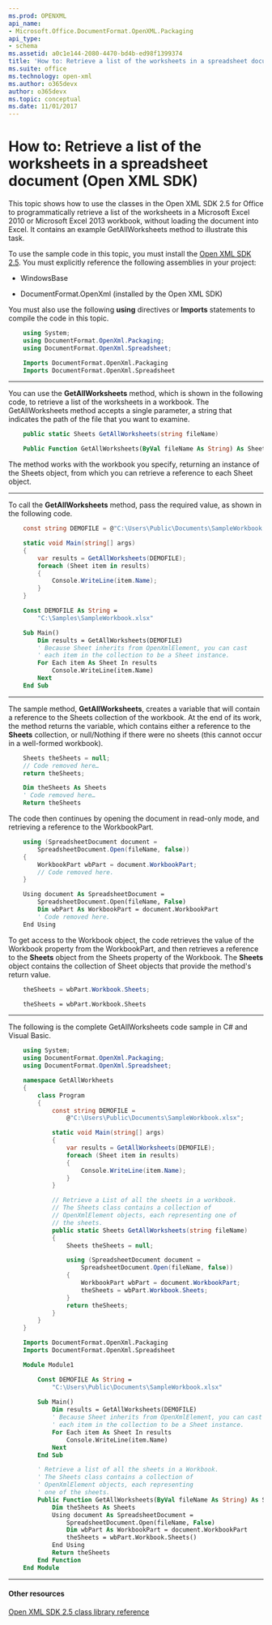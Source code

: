 ```yaml
---
ms.prod: OPENXML
api_name:
- Microsoft.Office.DocumentFormat.OpenXML.Packaging
api_type:
- schema
ms.assetid: a0c1e144-2080-4470-bd4b-ed98f1399374
title: 'How to: Retrieve a list of the worksheets in a spreadsheet document (Open XML SDK)'
ms.suite: office
ms.technology: open-xml
ms.author: o365devx
author: o365devx
ms.topic: conceptual
ms.date: 11/01/2017
---
```

# How to: Retrieve a list of the worksheets in a spreadsheet document (Open XML SDK)

This topic shows how to use the classes in the Open XML SDK 2.5 for
Office to programmatically retrieve a list of the worksheets in a
Microsoft Excel 2010 or Microsoft Excel 2013 workbook, without loading
the document into Excel. It contains an example <span
class="keyword">GetAllWorksheets</span> method to illustrate this task.

To use the sample code in this topic, you must install the [Open XML SDK
2.5](http://www.microsoft.com/en-us/download/details.aspx?id=30425). You
must explicitly reference the following assemblies in your project:

-   WindowsBase

-   DocumentFormat.OpenXml (installed by the Open XML SDK)

You must also use the following **using**
directives or **Imports** statements to compile
the code in this topic.

```csharp
    using System;
    using DocumentFormat.OpenXml.Packaging;
    using DocumentFormat.OpenXml.Spreadsheet;
```
```vb
    Imports DocumentFormat.OpenXml.Packaging
    Imports DocumentFormat.OpenXml.Spreadsheet
```

--------------------------------------------------------------------------------

You can use the **GetAllWorksheets** method,
which is shown in the following code, to retrieve a list of the
worksheets in a workbook. The <span
class="keyword">GetAllWorksheets</span> method accepts a single
parameter, a string that indicates the path of the file that you want to
examine.

```csharp
    public static Sheets GetAllWorksheets(string fileName)
```
```vb
    Public Function GetAllWorksheets(ByVal fileName As String) As Sheets
```
The method works with the workbook you specify, returning an instance of
the <span sdata="cer"
target="T:DocumentFormat.OpenXml.Spreadsheet.Sheets"><span
class="nolink">Sheets</span></span> object, from which you can retrieve
a reference to each <span sdata="cer"
target="T:DocumentFormat.OpenXml.Spreadsheet.Sheet"><span
class="nolink">Sheet</span></span> object.


--------------------------------------------------------------------------------

To call the **GetAllWorksheets** method, pass
the required value, as shown in the following code.

```csharp
    const string DEMOFILE = @"C:\Users\Public\Documents\SampleWorkbook.xlsx";

    static void Main(string[] args)
    {
        var results = GetAllWorksheets(DEMOFILE);
        foreach (Sheet item in results)
        {
            Console.WriteLine(item.Name);
        }
    }
```
```vb
    Const DEMOFILE As String = 
        "C:\Samples\SampleWorkbook.xlsx"

    Sub Main()
        Dim results = GetAllWorksheets(DEMOFILE)
        ' Because Sheet inherits from OpenXmlElement, you can cast
        ' each item in the collection to be a Sheet instance.
        For Each item As Sheet In results
            Console.WriteLine(item.Name)
        Next
    End Sub
```

--------------------------------------------------------------------------------

The sample method, **GetAllWorksheets**,
creates a variable that will contain a reference to the <span
class="keyword">Sheets</span> collection of the workbook. At the end of
its work, the method returns the variable, which contains either a
reference to the **Sheets** collection, or
null/Nothing if there were no sheets (this cannot occur in a well-formed
workbook).

```csharp
    Sheets theSheets = null;
    // Code removed here…
    return theSheets;
```
```vb
    Dim theSheets As Sheets
    ' Code removed here…
    Return theSheets
```
The code then continues by opening the document in read-only mode, and
retrieving a reference to the <span sdata="cer"
target="P:DocumentFormat.OpenXml.Packaging.SpreadsheetDocument.WorkbookPart"><span
class="nolink">WorkbookPart</span></span>.

```csharp
    using (SpreadsheetDocument document = 
        SpreadsheetDocument.Open(fileName, false))
    {
        WorkbookPart wbPart = document.WorkbookPart;
        // Code removed here.
    }
```
```vb
    Using document As SpreadsheetDocument = 
        SpreadsheetDocument.Open(fileName, False)
        Dim wbPart As WorkbookPart = document.WorkbookPart
        ' Code removed here.
    End Using
```
To get access to the <span sdata="cer"
target="T:DocumentFormat.OpenXml.Spreadsheet.Workbook"><span
class="nolink">Workbook</span></span> object, the code retrieves the
value of the <span sdata="cer"
target="P:DocumentFormat.OpenXml.Packaging.WorkbookPart.Workbook"><span
class="nolink">Workbook</span></span> property from the <span
class="keyword">WorkbookPart</span>, and then retrieves a reference to
the **Sheets** object from the <span
sdata="cer"
target="P:DocumentFormat.OpenXml.Spreadsheet.Workbook.Sheets"><span
class="nolink">Sheets</span></span> property of the <span
class="keyword">Workbook</span>. The **Sheets**
object contains the collection of <span sdata="cer"
target="T:DocumentFormat.OpenXml.Spreadsheet.Sheet"><span
class="nolink">Sheet</span></span> objects that provide the method's
return value.

```csharp
    theSheets = wbPart.Workbook.Sheets;
```
```vb
    theSheets = wbPart.Workbook.Sheets
```

--------------------------------------------------------------------------------

The following is the complete <span
class="keyword">GetAllWorksheets</span> code sample in C\# and Visual
Basic.

```csharp
    using System;
    using DocumentFormat.OpenXml.Packaging;
    using DocumentFormat.OpenXml.Spreadsheet;

    namespace GetAllWorkheets
    {
        class Program
        {
            const string DEMOFILE = 
                @"C:\Users\Public\Documents\SampleWorkbook.xlsx";

            static void Main(string[] args)
            {
                var results = GetAllWorksheets(DEMOFILE);
                foreach (Sheet item in results)
                {
                    Console.WriteLine(item.Name);
                }
            }

            // Retrieve a List of all the sheets in a workbook.
            // The Sheets class contains a collection of 
            // OpenXmlElement objects, each representing one of 
            // the sheets.
            public static Sheets GetAllWorksheets(string fileName)
            {
                Sheets theSheets = null;

                using (SpreadsheetDocument document = 
                    SpreadsheetDocument.Open(fileName, false))
                {
                    WorkbookPart wbPart = document.WorkbookPart;
                    theSheets = wbPart.Workbook.Sheets;
                }
                return theSheets;
            }
        }
    }
```
```vb
    Imports DocumentFormat.OpenXml.Packaging
    Imports DocumentFormat.OpenXml.Spreadsheet

    Module Module1

        Const DEMOFILE As String = 
            "C:\Users\Public\Documents\SampleWorkbook.xlsx"
        
        Sub Main()
            Dim results = GetAllWorksheets(DEMOFILE)
            ' Because Sheet inherits from OpenXmlElement, you can cast
            ' each item in the collection to be a Sheet instance.
            For Each item As Sheet In results
                Console.WriteLine(item.Name)
            Next
        End Sub

        ' Retrieve a list of all the sheets in a Workbook.
        ' The Sheets class contains a collection of 
        ' OpenXmlElement objects, each representing 
        ' one of the sheets.
        Public Function GetAllWorksheets(ByVal fileName As String) As Sheets
            Dim theSheets As Sheets
            Using document As SpreadsheetDocument = 
                SpreadsheetDocument.Open(fileName, False)
                Dim wbPart As WorkbookPart = document.WorkbookPart
                theSheets = wbPart.Workbook.Sheets()
            End Using
            Return theSheets
        End Function
    End Module
```

--------------------------------------------------------------------------------

#### Other resources

[Open XML SDK 2.5 class library
reference](http://msdn.microsoft.com/library/36c8a76e-ce1b-5959-7e85-5d77db7f46d6(Office.15).aspx)
